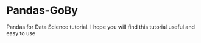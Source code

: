 # Pandas-GoBy
Pandas for Data Science tutorial. I hope you will find this tutorial useful and easy to use
